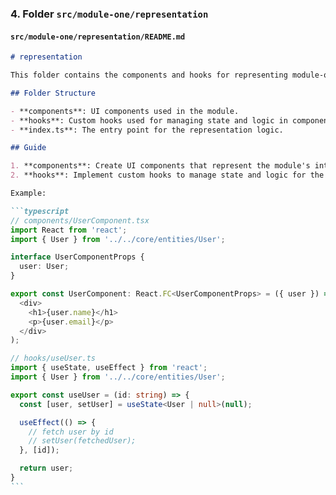 ### 4. Folder `src/module-one/representation`

#### `src/module-one/representation/README.md`

````markdown
# representation

This folder contains the components and hooks for representing module-one. These components are responsible for the presentation layer of the module.

## Folder Structure

- **components**: UI components used in the module.
- **hooks**: Custom hooks used for managing state and logic in components.
- **index.ts**: The entry point for the representation logic.

## Guide

1. **components**: Create UI components that represent the module's interface.
2. **hooks**: Implement custom hooks to manage state and logic for the components.

Example:

```typescript
// components/UserComponent.tsx
import React from 'react';
import { User } from '../../core/entities/User';

interface UserComponentProps {
  user: User;
}

export const UserComponent: React.FC<UserComponentProps> = ({ user }) => (
  <div>
    <h1>{user.name}</h1>
    <p>{user.email}</p>
  </div>
);

// hooks/useUser.ts
import { useState, useEffect } from 'react';
import { User } from '../../core/entities/User';

export const useUser = (id: string) => {
  const [user, setUser] = useState<User | null>(null);

  useEffect(() => {
    // fetch user by id
    // setUser(fetchedUser);
  }, [id]);

  return user;
}
```
````

